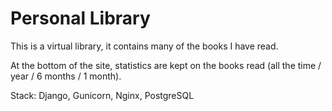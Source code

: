 #   Personal Library 
This is a virtual library, it contains many of the books I have read. 

At the bottom of the site, statistics are kept on the books read (all the time / year / 6 months / 1 month).

Stack: Django, Gunicorn, Nginx, PostgreSQL
